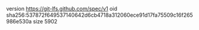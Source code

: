 version https://git-lfs.github.com/spec/v1
oid sha256:537872f649537140642d6cb4718a312060ece91d17fa75509c16f265986e530a
size 5902
